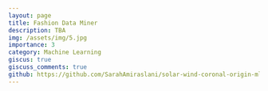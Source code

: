 ```yaml
---
layout: page
title: Fashion Data Miner
description: TBA
img: /assets/img/5.jpg
importance: 3
category: Machine Learning
giscus: true
giscuss_comments: true
github: https://github.com/SarahAmiraslani/solar-wind-coronal-origin-ml
---
```

